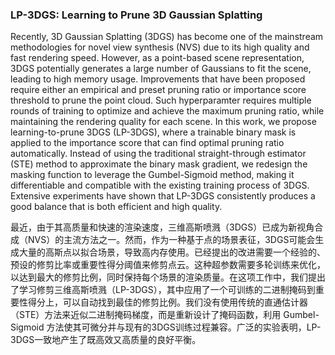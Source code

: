 ### LP-3DGS: Learning to Prune 3D Gaussian Splatting

Recently, 3D Gaussian Splatting (3DGS) has become one of the mainstream methodologies for novel view synthesis (NVS) due to its high quality and fast rendering speed. However, as a point-based scene representation, 3DGS potentially generates a large number of Gaussians to fit the scene, leading to high memory usage. Improvements that have been proposed require either an empirical and preset pruning ratio or importance score threshold to prune the point cloud. Such hyperparamter requires multiple rounds of training to optimize and achieve the maximum pruning ratio, while maintaining the rendering quality for each scene. In this work, we propose learning-to-prune 3DGS (LP-3DGS), where a trainable binary mask is applied to the importance score that can find optimal pruning ratio automatically. Instead of using the traditional straight-through estimator (STE) method to approximate the binary mask gradient, we redesign the masking function to leverage the Gumbel-Sigmoid method, making it differentiable and compatible with the existing training process of 3DGS. Extensive experiments have shown that LP-3DGS consistently produces a good balance that is both efficient and high quality.

最近，由于其高质量和快速的渲染速度，三维高斯喷溅（3DGS）已成为新视角合成（NVS）的主流方法之一。然而，作为一种基于点的场景表征，3DGS可能会生成大量的高斯点以拟合场景，导致高内存使用。已经提出的改进需要一个经验的、预设的修剪比率或重要性得分阈值来修剪点云。这种超参数需要多轮训练来优化，以达到最大的修剪比例，同时保持每个场景的渲染质量。在这项工作中，我们提出了学习修剪三维高斯喷溅（LP-3DGS），其中应用了一个可训练的二进制掩码到重要性得分上，可以自动找到最佳的修剪比例。我们没有使用传统的直通估计器（STE）方法来近似二进制掩码梯度，而是重新设计了掩码函数，利用 Gumbel-Sigmoid 方法使其可微分并与现有的3DGS训练过程兼容。广泛的实验表明，LP-3DGS一致地产生了既高效又高质量的良好平衡。
